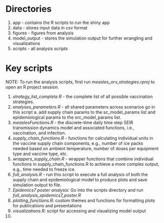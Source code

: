 # Directories
1. app - contains the R scripts to run the shiny app
2. data - stores input data in csv format
3. figures - figures from analysis
4. model_output - stores the simulation output for further wrangling and visualizations 
5. scripts - all analysis scripts

# Key scripts
NOTE: To run the analysis scripts, first run _measles\_orv\_strategies.rproj_ to open an R project session.
1. _strategy\_list\_complete.R_ - the complete list of all possible vaccination strategies.
2. _analyses\_parameters.R_ - all shared parameters across scenarios go in this script
    a. add supply chain params to the sc_model_params list and epidemiological params to the orc_model_params list.
3. _measlesFunctions.R_ - the discrete-time daily time step SEIR transmission dynamics model and associated functions, i.e., vaccination, and infection.
4. _supply\_chain\_functions.R_ - functions for calculating individual units in the vaccine supply chain components, e.g., number of ice packs needed based on ambient temperature, number of doses per equipment type and vaccine type, etc.
5. _wrappers\_supply\_chain.R_ - wrapper functions that combine individual functions in supply_chain_functions.R to achieve a more complex output, e.g., time needed to freeze ice.
6. _full\_analysis.R_ - run this script to execute a full analysis of both the supply chain and epidemiological model to produce plots and save simulation output to file.
7. *Epidemics7 poster analysis*: Go into the scripts directory and run _full\_analysis\_epidemics7\_poster.R_
8. _plotting\_functions.R_: custom themes and functions for formatting plots for publications and presentations
8. _visualizations.R_: script for accessing and visualizing model output
9. 
